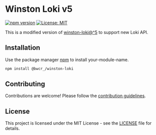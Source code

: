 # Winston Loki v5

[![npm version](https://badge.fury.io/js/@bwcr_%2Fwinston-loki.svg)](https://badge.fury.io/js/@bwcr_%2Fwinston-loki)
[![License: MIT](https://img.shields.io/badge/License-MIT-yellow.svg)](https://opensource.org/licenses/MIT)

This is a modified version of [winston-loki@^5](https://github.com/JaniAnttonen/winston-loki/tree/v5.1.2) to support new Loki API.

## Installation

Use the package manager [npm](https://www.npmjs.com/) to install your-module-name.

```bash
npm install @bwcr_/winston-loki
```

## Contributing

Contributions are welcome! Please follow the [contribution guidelines](CONTRIBUTING.md).

## License

This project is licensed under the MIT License - see the [LICENSE](LICENSE) file for details.

